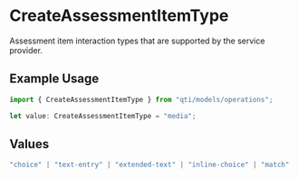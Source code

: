 # CreateAssessmentItemType

Assessment item interaction types that are supported by the service provider.

## Example Usage

```typescript
import { CreateAssessmentItemType } from "qti/models/operations";

let value: CreateAssessmentItemType = "media";
```

## Values

```typescript
"choice" | "text-entry" | "extended-text" | "inline-choice" | "match" | "order" | "associate" | "select-point" | "graphic-order" | "graphic-associate" | "graphic-gap-match" | "hotspot" | "hottext" | "slider" | "drawing" | "media" | "upload"
```